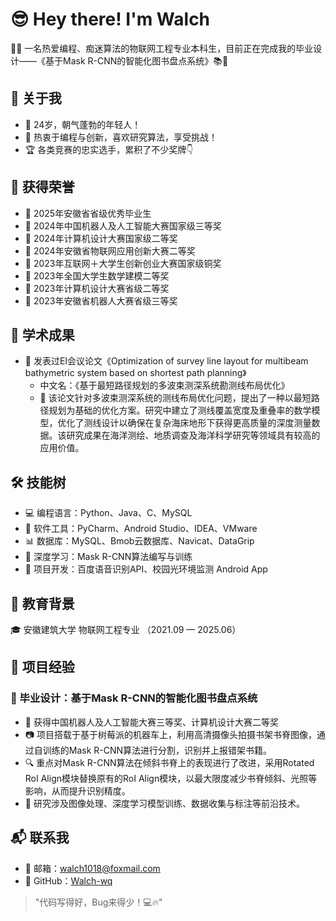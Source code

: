 # 😎 Hey there! I'm Walch

👨‍🎓 一名热爱编程、痴迷算法的物联网工程专业本科生，目前正在完成我的毕业设计——《基于Mask R-CNN的智能化图书盘点系统》📚🤖

## 🚀 关于我
- 🎂 24岁，朝气蓬勃的年轻人！
- 🧠 热衷于编程与创新，喜欢研究算法，享受挑战！
- 🏆 各类竞赛的忠实选手，累积了不少奖牌👇

## 🏅 获得荣誉
- 🏅 2025年安徽省省级优秀毕业生
- 🥉 2024年中国机器人及人工智能大赛国家级三等奖
- 🥈 2024年计算机设计大赛国家级二等奖
- 🥈 2024年安徽省物联网应用创新大赛二等奖
- 🥉 2023年互联网＋大学生创新创业大赛国家级铜奖
- 🥈 2023年全国大学生数学建模二等奖
- 🥈 2023年计算机设计大赛省级二等奖
- 🥉 2023年安徽省机器人大赛省级三等奖

## 📄 学术成果
- 📰 发表过EI会议论文《Optimization of survey line layout for multibeam bathymetric system based on shortest path planning》
   - 中文名：《基于最短路径规划的多波束测深系统勘测线布局优化》
   - 📌 该论文针对多波束测深系统的测线布局优化问题，提出了一种以最短路径规划为基础的优化方案。研究中建立了测线覆盖宽度及重叠率的数学模型，优化了测线设计以确保在复杂海床地形下获得更高质量的深度测量数据。该研究成果在海洋测绘、地质调查及海洋科学研究等领域具有较高的应用价值。

## 🛠️ 技能树
- 💻 编程语言：Python、Java、C、MySQL
- 🔧 软件工具：PyCharm、Android Studio、IDEA、VMware
- 📊 数据库：MySQL、Bmob云数据库、Navicat、DataGrip
- 🧪 深度学习：Mask R-CNN算法编写与训练
- 📲 项目开发：百度语音识别API、校园光环境监测 Android App

## 📖 教育背景
🎓 安徽建筑大学 物联网工程专业 （2021.09 — 2025.06）

## 💼 项目经验
### 🎯 毕业设计：基于Mask R-CNN的智能化图书盘点系统
- 🏅 获得中国机器人及人工智能大赛三等奖、计算机设计大赛二等奖
- 📷 项目搭载于基于树莓派的机器车上，利用高清摄像头拍摄书架书脊图像，通过自训练的Mask R-CNN算法进行分割，识别并上报错架书籍。
- 🔍 重点对Mask R-CNN算法在倾斜书脊上的表现进行了改进，采用Rotated RoI Align模块替换原有的RoI Align模块，以最大限度减少书脊倾斜、光照等影响，从而提升识别精度。
- 🧠 研究涉及图像处理、深度学习模型训练、数据收集与标注等前沿技术。

## 📬 联系我
- 📧 邮箱：walch1018@foxmail.com
- 🐙 GitHub：[Walch-wq](https://github.com/Walch-wq)

> "代码写得好，Bug来得少！💻🔥"

